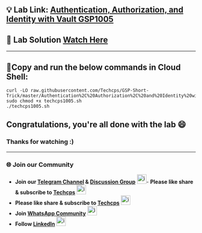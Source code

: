 
## 💡 Lab Link: [Authentication, Authorization, and Identity with Vault GSP1005](https://www.cloudskillsboost.google/focuses/32203?parent=catalog)

## 🚀 Lab Solution [Watch Here](https://youtu.be/3ty7prpsnMk)

---

## 🚨Copy and run the below commands in Cloud Shell:
```
curl -LO raw.githubusercontent.com/Techcps/GSP-Short-Trick/master/Authentication%2C%20Authorization%2C%20and%20Identity%20with%20Vault/techcps1005.sh
sudo chmod +x techcps1005.sh
./techcps1005.sh
```

## Congratulations, you're all done with the lab 😄
### Thanks for watching :)

---

### 🌐 Join our Community

- **Join our [Telegram Channel](https://t.me/Techcps) & [Discussion Group](https://t.me/Techcpschat)** <img src="https://github.com/user-attachments/assets/a4a4b767-151c-461d-bca1-da6d4c0cd68a" alt="icon" width="25" height="25">- **Please like share & subscribe to [Techcps](https://www.youtube.com/@techcps)** <img src="https://github.com/user-attachments/assets/6ee41001-c795-467c-8d96-06b56c246b9c" alt="icon" width="25" height="25">
- **Please like share & subscribe to [Techcps](https://www.youtube.com/@techcps)** <img src="https://github.com/user-attachments/assets/6ee41001-c795-467c-8d96-06b56c246b9c" alt="icon" width="25" height="25">
- **Join [WhatsApp Community](https://whatsapp.com/channel/0029Va9nne147XeIFkXYv71A)** <img src="https://github.com/user-attachments/assets/aa10b8b2-5424-40bc-8911-7969f29f6dae" alt="icon" width="25" height="25">
- **Follow [LinkedIn](https://www.linkedin.com/company/techcps/)** <img src="https://github.com/user-attachments/assets/b9da471b-2f46-4d39-bea9-acdb3b3a23b0" alt="icon" width="25" height="25">
